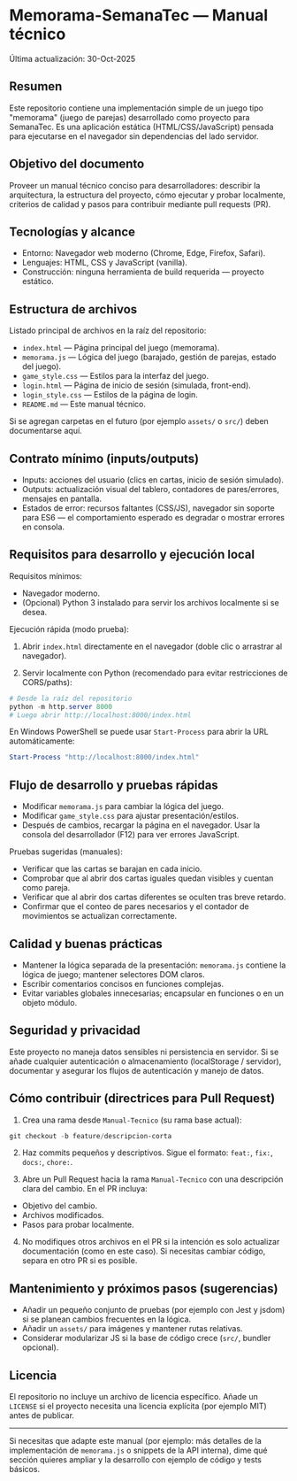 # Memorama-SemanaTec — Manual técnico

Última actualización: 30-Oct-2025

## Resumen

Este repositorio contiene una implementación simple de un juego tipo "memorama" (juego de parejas) desarrollado como proyecto para SemanaTec. Es una aplicación estática (HTML/CSS/JavaScript) pensada para ejecutarse en el navegador sin dependencias del lado servidor.

## Objetivo del documento

Proveer un manual técnico conciso para desarrolladores: describir la arquitectura, la estructura del proyecto, cómo ejecutar y probar localmente, criterios de calidad y pasos para contribuir mediante pull requests (PR).

## Tecnologías y alcance

- Entorno: Navegador web moderno (Chrome, Edge, Firefox, Safari).
- Lenguajes: HTML, CSS y JavaScript (vanilla).
- Construcción: ninguna herramienta de build requerida — proyecto estático.

## Estructura de archivos

Listado principal de archivos en la raíz del repositorio:

- `index.html` — Página principal del juego (memorama).
- `memorama.js` — Lógica del juego (barajado, gestión de parejas, estado del juego).
- `game_style.css` — Estilos para la interfaz del juego.
- `login.html` — Página de inicio de sesión (simulada, front-end).
- `login_style.css` — Estilos de la página de login.
- `README.md` — Este manual técnico.

Si se agregan carpetas en el futuro (por ejemplo `assets/` o `src/`) deben documentarse aquí.

## Contrato mínimo (inputs/outputs)

- Inputs: acciones del usuario (clics en cartas, inicio de sesión simulado).
- Outputs: actualización visual del tablero, contadores de pares/errores, mensajes en pantalla.
- Estados de error: recursos faltantes (CSS/JS), navegador sin soporte para ES6 — el comportamiento esperado es degradar o mostrar errores en consola.

## Requisitos para desarrollo y ejecución local

Requisitos mínimos:

- Navegador moderno.
- (Opcional) Python 3 instalado para servir los archivos localmente si se desea.

Ejecución rápida (modo prueba):

1) Abrir `index.html` directamente en el navegador (doble clic o arrastrar al navegador).

2) Servir localmente con Python (recomendado para evitar restricciones de CORS/paths):

```powershell
# Desde la raíz del repositorio
python -m http.server 8000
# Luego abrir http://localhost:8000/index.html
```

En Windows PowerShell se puede usar `Start-Process` para abrir la URL automáticamente:

```powershell
Start-Process "http://localhost:8000/index.html"
```

## Flujo de desarrollo y pruebas rápidas

- Modificar `memorama.js` para cambiar la lógica del juego.
- Modificar `game_style.css` para ajustar presentación/estilos.
- Después de cambios, recargar la página en el navegador. Usar la consola del desarrollador (F12) para ver errores JavaScript.

Pruebas sugeridas (manuales):

- Verificar que las cartas se barajan en cada inicio.
- Comprobar que al abrir dos cartas iguales quedan visibles y cuentan como pareja.
- Verificar que al abrir dos cartas diferentes se oculten tras breve retardo.
- Confirmar que el conteo de pares necesarios y el contador de movimientos se actualizan correctamente.

## Calidad y buenas prácticas

- Mantener la lógica separada de la presentación: `memorama.js` contiene la lógica de juego; mantener selectores DOM claros.
- Escribir comentarios concisos en funciones complejas.
- Evitar variables globales innecesarias; encapsular en funciones o en un objeto módulo.

## Seguridad y privacidad

Este proyecto no maneja datos sensibles ni persistencia en servidor. Si se añade cualquier autenticación o almacenamiento (localStorage / servidor), documentar y asegurar los flujos de autenticación y manejo de datos.

## Cómo contribuir (directrices para Pull Request)

1) Crea una rama desde `Manual-Tecnico` (su rama base actual):

```powershell
git checkout -b feature/descripcion-corta
```

2) Haz commits pequeños y descriptivos. Sigue el formato: `feat:`, `fix:`, `docs:`, `chore:`.

3) Abre un Pull Request hacia la rama `Manual-Tecnico` con una descripción clara del cambio. En el PR incluya:

- Objetivo del cambio.
- Archivos modificados.
- Pasos para probar localmente.

4) No modifiques otros archivos en el PR si la intención es solo actualizar documentación (como en este caso). Si necesitas cambiar código, separa en otro PR si es posible.

## Mantenimiento y próximos pasos (sugerencias)

- Añadir un pequeño conjunto de pruebas (por ejemplo con Jest y jsdom) si se planean cambios frecuentes en la lógica.
- Añadir un `assets/` para imágenes y mantener rutas relativas.
- Considerar modularizar JS si la base de código crece (`src/`, bundler opcional).

## Licencia

El repositorio no incluye un archivo de licencia específico. Añade un `LICENSE` si el proyecto necesita una licencia explícita (por ejemplo MIT) antes de publicar.

---

Si necesitas que adapte este manual (por ejemplo: más detalles de la implementación de `memorama.js` o snippets de la API interna), dime qué sección quieres ampliar y la desarrollo con ejemplo de código y tests básicos.
